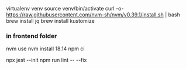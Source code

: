 virtualenv venv
source venv/bin/activate
curl -o- https://raw.githubusercontent.com/nvm-sh/nvm/v0.39.1/install.sh | bash
brew install jq
brew install kustomize

### in frontend folder
nvm use
nvm install 18.14
npm ci


npx jest --init
npm run lint -- --fix